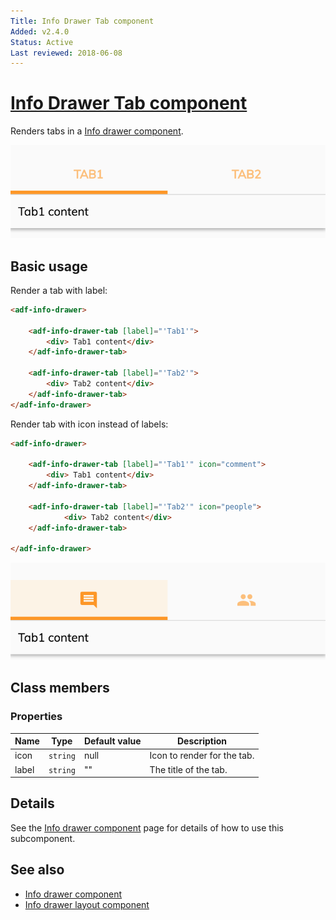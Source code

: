 ```yaml
---
Title: Info Drawer Tab component
Added: v2.4.0
Status: Active
Last reviewed: 2018-06-08
---
```


# [Info Drawer Tab component](../../lib/core/info-drawer/info-drawer.component.ts "Defined in info-drawer.component.ts")

Renders tabs in a [Info drawer component](../core/info-drawer.component.md).

![Info drawer screenshot](https://github.com/Alfresco/alfresco-ng2-components/blob/development/docs/docassets/images/label-tab.png)

## Basic usage

Render a tab with label:

```html
<adf-info-drawer>

    <adf-info-drawer-tab [label]="'Tab1'">
        <div> Tab1 content</div>
    </adf-info-drawer-tab>

    <adf-info-drawer-tab [label]="'Tab2'">
        <div> Tab2 content</div>
    </adf-info-drawer-tab>
</adf-info-drawer>
```

Render tab with icon instead of labels:

```html
<adf-info-drawer>

    <adf-info-drawer-tab [label]="'Tab1'" icon="comment">
        <div> Tab1 content</div>
    </adf-info-drawer-tab>

    <adf-info-drawer-tab [label]="'Tab2'" icon="people">
            <div> Tab2 content</div>
    </adf-info-drawer-tab>

</adf-info-drawer>
```

![Info drawer screenshot](https://github.com/Alfresco/alfresco-ng2-components/blob/development/docs/docassets/images/icon-tab.png)

## Class members

### Properties

| Name | Type | Default value | Description |
| ---- | ---- | ------------- | ----------- |
| icon | `string` | null | Icon to render for the tab. |
| label | `string` | "" | The title of the tab. |

## Details

See the [Info drawer component](../core/info-drawer.component.md) page for details of how to use this subcomponent.

## See also

-   [Info drawer component](info-drawer.component.md)
-   [Info drawer layout component](info-drawer-layout.component.md)
